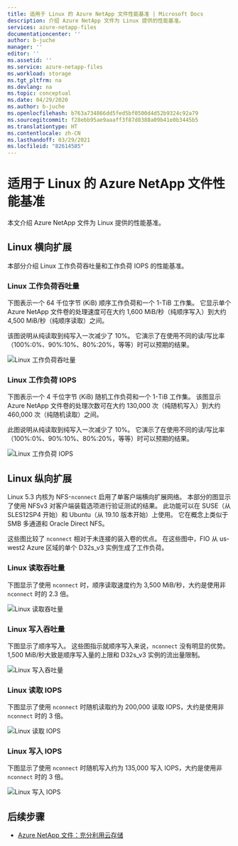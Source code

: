 ```yaml
---
title: 适用于 Linux 的 Azure NetApp 文件性能基准 | Microsoft Docs
description: 介绍 Azure NetApp 文件为 Linux 提供的性能基准。
services: azure-netapp-files
documentationcenter: ''
author: b-juche
manager: ''
editor: ''
ms.assetid: ''
ms.service: azure-netapp-files
ms.workload: storage
ms.tgt_pltfrm: na
ms.devlang: na
ms.topic: conceptual
ms.date: 04/29/2020
ms.author: b-juche
ms.openlocfilehash: b763a734866dd5fed5bf0500d4d52b9324c92a79
ms.sourcegitcommit: f28ebb95ae9aaaff3f87d8388a09b41e0b3445b5
ms.translationtype: HT
ms.contentlocale: zh-CN
ms.lasthandoff: 03/29/2021
ms.locfileid: "82614585"
---
```

# <a name="azure-netapp-files-performance-benchmarks-for-linux"></a>适用于 Linux 的 Azure NetApp 文件性能基准

本文介绍 Azure NetApp 文件为 Linux 提供的性能基准。

## <a name="linux-scale-out"></a>Linux 横向扩展

本部分介绍 Linux 工作负荷吞吐量和工作负荷 IOPS 的性能基准。

### <a name="linux-workload-throughput"></a>Linux 工作负荷吞吐量  

下图表示一个 64 千位字节 (KiB) 顺序工作负荷和一个 1-TiB 工作集。 它显示单个 Azure NetApp 文件卷的处理速度可在大约 1,600 MiB/秒（纯顺序写入）到大约 4,500 MiB/秒（纯顺序读取）之间。  

该图说明从纯读取到纯写入一次减少了 10%。 它演示了在使用不同的读/写比率（100%:0%、90%:10%、80%:20%，等等）时可以预期的结果。

![Linux 工作负荷吞吐量](../media/azure-netapp-files/performance-benchmarks-linux-workload-throughput.png)  

### <a name="linux-workload-iops"></a>Linux 工作负荷 IOPS  

下图表示一个 4 千位字节 (KiB) 随机工作负荷和一个 1-TiB 工作集。 该图显示 Azure NetApp 文件卷的处理次数可在大约 130,000 次（纯随机写入）到大约 460,000 次（纯随机读取）之间。  

此图说明从纯读取到纯写入一次减少了 10%。 它演示了在使用不同的读/写比率（100%:0%、90%:10%、80%:20%，等等）时可以预期的结果。

![Linux 工作负荷 IOPS](../media/azure-netapp-files/performance-benchmarks-linux-workload-iops.png)  

## <a name="linux-scale-up"></a>Linux 纵向扩展  

Linux 5.3 内核为 NFS-`nconnect` 启用了单客户端横向扩展网络。 本部分的图显示了使用 NFSv3 对客户端装载选项进行验证测试的结果。 此功能可以在 SUSE（从 SLES12SP4 开始）和 Ubuntu（从 19.10 版本开始）上使用。 它在概念上类似于 SMB 多通道和 Oracle Direct NFS。

这些图比较了 `nconnect` 相对于未连接的装入卷的优点。 在这些图中，FIO 从 us-west2 Azure 区域的单个 D32s_v3 实例生成了工作负荷。

### <a name="linux-read-throughput"></a>Linux 读取吞吐量  

下图显示了使用 `nconnect` 时，顺序读取速度约为 3,500 MiB/秒，大约是使用非 `nconnect` 时的 2.3 倍。

![Linux 读取吞吐量](../media/azure-netapp-files/performance-benchmarks-linux-read-throughput.png)  

### <a name="linux-write-throughput"></a>Linux 写入吞吐量  

下图显示了顺序写入。 这些图指示就顺序写入来说，`nconnect` 没有明显的优势。 1,500 MiB/秒大致是顺序写入量的上限和 D32s_v3 实例的流出量限制。

![Linux 写入吞吐量](../media/azure-netapp-files/performance-benchmarks-linux-write-throughput.png)  

### <a name="linux-read-iops"></a>Linux 读取 IOPS  

下图显示了使用 `nconnect` 时随机读取约为 200,000 读取 IOPS，大约是使用非 `nconnect` 时的 3 倍。

![Linux 读取 IOPS](../media/azure-netapp-files/performance-benchmarks-linux-read-iops.png)  

### <a name="linux-write-iops"></a>Linux 写入 IOPS  

下图显示了使用 `nconnect` 时随机写入约为 135,000 写入 IOPS，大约是使用非 `nconnect` 时的 3 倍。

![Linux 写入 IOPS](../media/azure-netapp-files/performance-benchmarks-linux-write-iops.png)  

## <a name="next-steps"></a>后续步骤

- [Azure NetApp 文件：充分利用云存储](https://cloud.netapp.com/hubfs/Resources/ANF%20PERFORMANCE%20TESTING%20IN%20TEMPLATE.pdf?hsCtaTracking=f2f560e9-9d13-4814-852d-cfc9bf736c6a%7C764e9d9c-9e6b-4549-97ec-af930247f22f)
